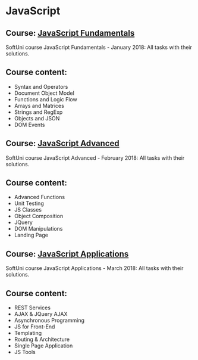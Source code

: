 # JavaScript

## Course: [JavaScript Fundamentals](https://softuni.bg/trainings/2247/js-fundamentals-january-2019)
SoftUni course JavaScript Fundamentals - January 2018: All tasks with their solutions.

## Course content:
- Syntax and Operators
- Document Object Model
- Functions and Logic Flow
- Arrays and Matrices
- Strings and RegExp
- Objects and JSON
- DOM Events

## Course: [JavaScript Advanced](https://softuni.bg/trainings/2248/js-advanced-february-2019)
SoftUni course JavaScript Advanced - February 2018: All tasks with their solutions.

## Course content:
- Advanced Functions
- Unit Testing
- JS Classes
- Object Composition
- JQuery
- DOM Manipulations
- Landing Page

## Course: [JavaScript Applications](https://softuni.bg/trainings/2249/js-applications-march-2019)
SoftUni course JavaScript Applications - March 2018: All tasks with their solutions.

## Course content:
- REST Services
- AJAX & JQuery AJAX
- Asynchronous Programming
- JS for Front-End
- Templating
- Routing & Architecture
- Single Page Application
- JS Tools
